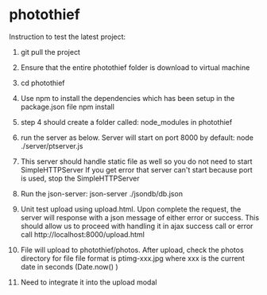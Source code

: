 # photothief
Instruction to test the latest project:

1.  git pull the project

2.  Ensure that the entire photothief folder is download to virtual machine

3.  cd photothief

4.  Use npm to install the dependencies which has been setup in the package.json file
        npm install

5.  step 4 should create a folder called: node_modules in photothief

6.  run the server as below.  Server will start on port 8000 by default:
        node ./server/ptserver.js

7.  This server should handle static file as well so you do not need to start SimpleHTTPServer
    If you get error that server can't start because port is used, stop the SimpleHTTPServer

8.  Run the json-server:
        json-server ./jsondb/db.json

9.  Unit test upload using upload.html.  Upon complete the request, the server will response
    with a json message of either error or success.  This should allow us to proceed with 
    handling it in ajax success call or error call
        http://localhost:8000/upload.html

10. File will upload to photothief/photos.  After upload, check the photos directory for file
    file format is ptimg-xxx.jpg where xxx is the current date in seconds (Date.now() )

11. Need to integrate it into the upload modal
